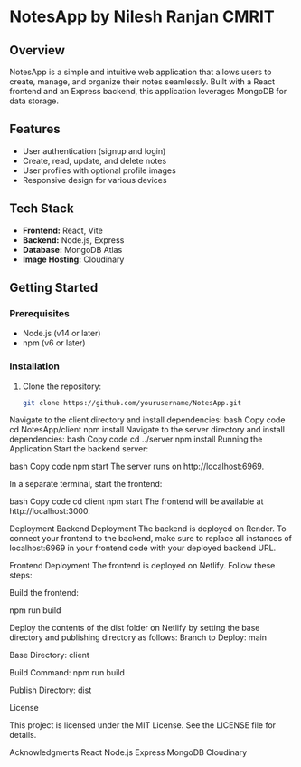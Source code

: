 # NotesApp by Nilesh Ranjan CMRIT

## Overview
NotesApp is a simple and intuitive web application that allows users to create, manage, and organize their notes seamlessly. Built with a React frontend and an Express backend, this application leverages MongoDB for data storage.

## Features
- User authentication (signup and login)
- Create, read, update, and delete notes
- User profiles with optional profile images
- Responsive design for various devices

## Tech Stack
- **Frontend:** React, Vite
- **Backend:** Node.js, Express
- **Database:** MongoDB Atlas
- **Image Hosting:** Cloudinary

## Getting Started

### Prerequisites
- Node.js (v14 or later)
- npm (v6 or later)

### Installation
1. Clone the repository:
   ```bash
   git clone https://github.com/yourusername/NotesApp.git
Navigate to the client directory and install dependencies:
bash
Copy code
cd NotesApp/client
npm install
Navigate to the server directory and install dependencies:
bash
Copy code
cd ../server
npm install
Running the Application
Start the backend server:

bash
Copy code
npm start
The server runs on http://localhost:6969.

In a separate terminal, start the frontend:

bash
Copy code
cd client
npm start
The frontend will be available at http://localhost:3000.

Deployment
Backend Deployment
The backend is deployed on Render. To connect your frontend to the backend, make sure to replace all instances of localhost:6969 in your frontend code with your deployed backend URL.

Frontend Deployment
The frontend is deployed on Netlify. Follow these steps:

Build the frontend:

npm run build

Deploy the contents of the dist folder on Netlify by setting the base directory and publishing directory as follows:
Branch to Deploy: main

Base Directory: client

Build Command: npm run build

Publish Directory: dist

License

This project is licensed under the MIT License. See the LICENSE file for details.

Acknowledgments
React
Node.js
Express
MongoDB
Cloudinary
